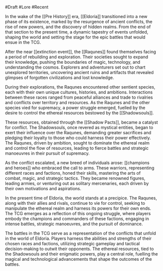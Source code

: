 #Draft #Lore #Recent

In the wake of the [[Pre History]] era, [[Eldoria]] transitioned into a new phase of its existence, marked by the resurgence of ancient conflicts, the rise of new powers, and the discovery of hidden realms. From the end of that section to the present time, a dynamic tapestry of events unfolded, shaping the world and setting the stage for the epic battles that would ensue in the TCG.

After the near [[extinction event]], the [[Raqunes]] found themselves facing a period of rebuilding and exploration. Their societies sought to expand their knowledge, pushing the boundaries of magic, technology, and understanding the cosmos. Explorers and adventurers set out to chart unexplored territories, uncovering ancient ruins and artifacts that revealed glimpses of forgotten civilizations and lost knowledge.

During their explorations, the Raqunes encountered other sentient species, each with their own unique cultures, histories, and ambitions. Interactions between these races ranged from peaceful alliances and trade to rivalries and conflicts over territory and resources. As the Raqunes and the other species vied for supremacy, a power struggle emerged, fuelled by the desire to control the ethereal resources bestowed by the [[Shadowsouls]].

These resources, obtained through the [[Shadow Pacts]], became a catalyst for conflict. The Shadowsouls, once revered as mystical entities, began to exert their influence over the Raqunes, demanding greater sacrifices and pledging their loyalty to those who could harness their power effectively. The Raqunes, driven by ambition, sought to dominate the ethereal realm and control the flow of resources, leading to fierce battles and strategic manoeuvres in their pursuit of supremacy.

As the conflict escalated, a new breed of individuals arose: [[champions and heroes]] who embraced the call to arms. These warriors, representing different races and factions, honed their skills, mastering the arts of combat, magic, and strategic tactics. They became renowned figures, leading armies, or venturing out as solitary mercenaries, each driven by their own motivations and aspirations.

In the present time of Eldoria, the world stands at a precipice. The Raqunes, along with their allies and rivals, continue to vie for control, seeking to manipulate the ethereal realm and harness its powers for their own ends. The TCG emerges as a reflection of this ongoing struggle, where players embody the champions and commanders of these factions, engaging in intense battles, strategic manoeuvres, and the pursuit of dominance.

The battles in the TCG serve as a representation of the conflicts that unfold in the world of Eldoria. Players harness the abilities and strengths of their chosen races and factions, utilizing strategic gameplay and tactical decision-making to outwit their opponents. The ethereal resources, tied to the Shadowsouls and their enigmatic powers, play a central role, fuelling the magical and technological advancements that shape the outcomes of the battles.